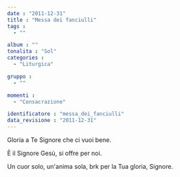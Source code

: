 ```yaml
---
date : "2011-12-31"
title : "Messa dei fanciulli"
tags : 
  - ""

album : ""
tonalita : "Sol"
categories : 
  - "Liturgica"

gruppo : 
  - ""

momenti : 
  - "Consacrazione"

identificatore : "messa_dei_fanciulli"
data_revisione : "2011-12-31"
---
```

  
  
Gloria a Te Signore che ci vuoi bene.  
  
  
È il Signore Gesù, si offre per noi.  
  
  
Un cuor solo, un'anima sola, brk per la Tua gloria, Signore.  
  
  
  
